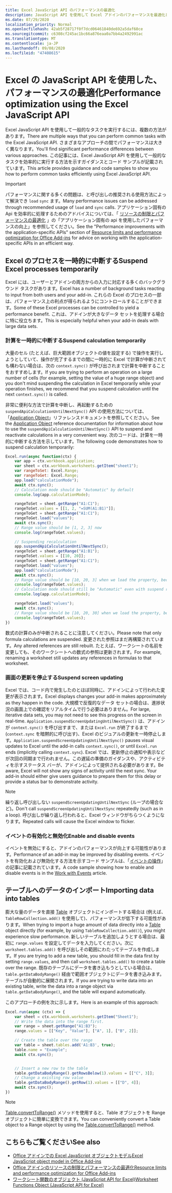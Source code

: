 ```yaml
---
title: Excel JavaScript API のパフォーマンスの最適化
description: JavaScript API を使用して Excel アドインのパフォーマンスを最適化します。
ms.date: 07/29/2020
localization_priority: Normal
ms.openlocfilehash: 42ab5f28717f0f7dcd06461840de692a5daf60ce
ms.sourcegitcommit: c6308cf245ac1bc66a876eaa0a7bb4a2492991ac
ms.translationtype: MT
ms.contentlocale: ja-JP
ms.lasthandoff: 09/08/2020
ms.locfileid: "47408615"
---
```

# <a name="performance-optimization-using-the-excel-javascript-api"></a><span data-ttu-id="2cc56-103">Excel の JavaScript API を使用した、パフォーマンスの最適化</span><span class="sxs-lookup"><span data-stu-id="2cc56-103">Performance optimization using the Excel JavaScript API</span></span>

<span data-ttu-id="2cc56-104">Excel JavaScript API を使用して一般的なタスクを実行するには、複数の方法があります。</span><span class="sxs-lookup"><span data-stu-id="2cc56-104">There are multiple ways that you can perform common tasks with the Excel JavaScript API.</span></span> <span data-ttu-id="2cc56-105">さまざまなアプローチの間でパフォーマンスは大きく異なります。</span><span class="sxs-lookup"><span data-stu-id="2cc56-105">You'll find significant performance differences between various approaches.</span></span> <span data-ttu-id="2cc56-106">この記事には、Excel JavaScript API を使用して一般的なタスクを効率的に実行する方法を示すガイダンスとコード サンプルが記載されています。</span><span class="sxs-lookup"><span data-stu-id="2cc56-106">This article provides guidance and code samples to show you how to perform common tasks efficiently using Excel JavaScript API.</span></span>

> [!IMPORTANT]
> <span data-ttu-id="2cc56-107">パフォーマンスに関する多くの問題は、と呼び出しの推奨される使用方法によって解決でき `load` `sync` ます。</span><span class="sxs-lookup"><span data-stu-id="2cc56-107">Many performance issues can be addressed through recommended usage of `load` and `sync` calls.</span></span> <span data-ttu-id="2cc56-108">アプリケーション固有の Api を効率的に処理するためのアドバイスについては、「 [リソースの制限とパフォーマンスの最適化](../concepts/resource-limits-and-performance-optimization.md#performance-improvements-with-the-application-specific-apis) 」の「アプリケーション固有の api を使用したパフォーマンスの向上」を参照してください。</span><span class="sxs-lookup"><span data-stu-id="2cc56-108">See the "Performance improvements with the application-specific APIs" section of [Resource limits and performance optimization for Office Add-ins](../concepts/resource-limits-and-performance-optimization.md#performance-improvements-with-the-application-specific-apis) for advice on working with the application-specific APIs in an efficient way.</span></span>

## <a name="suspend-excel-processes-temporarily"></a><span data-ttu-id="2cc56-109">Excel のプロセスを一時的に中断する</span><span class="sxs-lookup"><span data-stu-id="2cc56-109">Suspend Excel processes temporarily</span></span>

<span data-ttu-id="2cc56-110">Excel には、ユーザーとアドインの両方からの入力に対応する多くのバックグラウンド タスクがあります。</span><span class="sxs-lookup"><span data-stu-id="2cc56-110">Excel has a number of background tasks reacting to input from both users and your add-in.</span></span> <span data-ttu-id="2cc56-111">これらの Excel のプロセスの一部は、パフォーマンス上の利点が得られるようにコントロールすることができます。</span><span class="sxs-lookup"><span data-stu-id="2cc56-111">Some of these Excel processes can be controlled to yield a performance benefit.</span></span> <span data-ttu-id="2cc56-112">これは、アドインが大きなデータ セットを処理する場合に特に役立ちます。</span><span class="sxs-lookup"><span data-stu-id="2cc56-112">This is especially helpful when your add-in deals with large data sets.</span></span>

### <a name="suspend-calculation-temporarily"></a><span data-ttu-id="2cc56-113">計算を一時的に中断する</span><span class="sxs-lookup"><span data-stu-id="2cc56-113">Suspend calculation temporarily</span></span>

<span data-ttu-id="2cc56-114">大量のセル (たとえば、巨大範囲オブジェクトの値を設定する) で操作を実行しようとしていて、操作が完了するまでの間に一時的に Excel で計算が中断されても構わない場合は、次の `context.sync()` が呼び出されまで計算を中断することをおすすめします。</span><span class="sxs-lookup"><span data-stu-id="2cc56-114">If you are trying to perform an operation on a large number of cells (for example, setting the value of a huge range object) and you don't mind suspending the calculation in Excel temporarily while your operation finishes, we recommend that you suspend calculation until the next `context.sync()` is called.</span></span>

<span data-ttu-id="2cc56-115">非常に便利な方法で計算を中断し、再起動するための `suspendApiCalculationUntilNextSync()` API の使用方法については、「[Application Object](/javascript/api/excel/excel.application)」リファレンスドキュメントを参照してください。</span><span class="sxs-lookup"><span data-stu-id="2cc56-115">See the [Application Object](/javascript/api/excel/excel.application) reference documentation for information about how to use the `suspendApiCalculationUntilNextSync()` API to suspend and reactivate calculations in a very convenient way.</span></span> <span data-ttu-id="2cc56-116">次のコードは、計算を一時的に中断する方法を示しています。</span><span class="sxs-lookup"><span data-stu-id="2cc56-116">The following code demonstrates how to suspend calculation temporarily:</span></span>

```js
Excel.run(async function(ctx) {
    var app = ctx.workbook.application;
    var sheet = ctx.workbook.worksheets.getItem("sheet1");
    var rangeToSet: Excel.Range;
    var rangeToGet: Excel.Range;
    app.load("calculationMode");
    await ctx.sync();
    // Calculation mode should be "Automatic" by default
    console.log(app.calculationMode);

    rangeToSet = sheet.getRange("A1:C1");
    rangeToSet.values = [[1, 2, "=SUM(A1:B1)"]];
    rangeToGet = sheet.getRange("A1:C1");
    rangeToGet.load("values");
    await ctx.sync();
    // Range value should be [1, 2, 3] now
    console.log(rangeToGet.values);

    // Suspending recalculation
    app.suspendApiCalculationUntilNextSync();
    rangeToSet = sheet.getRange("A1:B1");
    rangeToSet.values = [[10, 20]];
    rangeToGet = sheet.getRange("A1:C1");
    rangeToGet.load("values");
    app.load("calculationMode");
    await ctx.sync();
    // Range value should be [10, 20, 3] when we load the property, because calculation is suspended at that point
    console.log(rangeToGet.values);
    // Calculation mode should still be "Automatic" even with suspend recalculation
    console.log(app.calculationMode);

    rangeToGet.load("values");
    await ctx.sync();
    // Range value should be [10, 20, 30] when we load the property, because calculation is resumed after last sync
    console.log(rangeToGet.values);
})
```

<span data-ttu-id="2cc56-117">数式の計算のみが中断されることに注意してください。</span><span class="sxs-lookup"><span data-stu-id="2cc56-117">Please note that only formula calculations are suspended.</span></span> <span data-ttu-id="2cc56-118">変更された参照はまだ再構築されています。</span><span class="sxs-lookup"><span data-stu-id="2cc56-118">Any altered references are still rebuilt.</span></span> <span data-ttu-id="2cc56-119">たとえば、ワークシートの名前を変更しても、そのワークシートへの数式の参照は更新されます。</span><span class="sxs-lookup"><span data-stu-id="2cc56-119">For example, renaming a worksheet still updates any references in formulas to that worksheet.</span></span>

### <a name="suspend-screen-updating"></a><span data-ttu-id="2cc56-120">画面の更新を停止する</span><span class="sxs-lookup"><span data-stu-id="2cc56-120">Suspend screen updating</span></span>

<span data-ttu-id="2cc56-121">Excel では、コード内で発生したのとほぼ同時に、アドインによって行われた変更が表示されます。</span><span class="sxs-lookup"><span data-stu-id="2cc56-121">Excel displays changes your add-in makes approximately as they happen in the code.</span></span> <span data-ttu-id="2cc56-122">大規模で反復的なデータ セットの場合は、進捗状況の画面上での確認をリアルタイムで行う必要はありません。</span><span class="sxs-lookup"><span data-stu-id="2cc56-122">For large, iterative data sets, you may not need to see this progress on the screen in real-time.</span></span> <span data-ttu-id="2cc56-123">`Application.suspendScreenUpdatingUntilNextSync()` は、アドインが `context.sync()` を呼び出すまで、または `Excel.run` が終了するまで (`context.sync` を暗黙的に呼び出す)、Excel のビジュアルの更新を一時停止します。</span><span class="sxs-lookup"><span data-stu-id="2cc56-123">`Application.suspendScreenUpdatingUntilNextSync()` pauses visual updates to Excel until the add-in calls `context.sync()`, or until `Excel.run` ends (implicitly calling `context.sync`).</span></span> <span data-ttu-id="2cc56-124">Excel では、更新停止の通知や表示などが次回の同期まで行われません。この遅延の準備のガイダンスや、アクティビティを示すステータス バーが、アドインによって提供される必要があります。</span><span class="sxs-lookup"><span data-stu-id="2cc56-124">Be aware, Excel will not show any signs of activity until the next sync. Your add-in should either give users guidance to prepare them for this delay or provide a status bar to demonstrate activity.</span></span>

> [!NOTE]
> <span data-ttu-id="2cc56-125">繰り返し呼び出しない `suspendScreenUpdatingUntilNextSync` (ループの場合など)。</span><span class="sxs-lookup"><span data-stu-id="2cc56-125">Don't call `suspendScreenUpdatingUntilNextSync` repeatedly (such as in a loop).</span></span> <span data-ttu-id="2cc56-126">呼び出しが繰り返し行われると、Excel ウィンドウがちらつくようになります。</span><span class="sxs-lookup"><span data-stu-id="2cc56-126">Repeated calls will cause the Excel window to flicker.</span></span>

### <a name="enable-and-disable-events"></a><span data-ttu-id="2cc56-127">イベントの有効化と無効化</span><span class="sxs-lookup"><span data-stu-id="2cc56-127">Enable and disable events</span></span>

<span data-ttu-id="2cc56-128">イベントを無効にすると、アドインのパフォーマンスが向上する可能性があります。</span><span class="sxs-lookup"><span data-stu-id="2cc56-128">Performance of an add-in may be improved by disabling events.</span></span> <span data-ttu-id="2cc56-129">イベントを有効化および無効化する方法を示すコード サンプルは、「[イベントの操作](excel-add-ins-events.md#enable-and-disable-events)」の記事に記載されています。</span><span class="sxs-lookup"><span data-stu-id="2cc56-129">A code sample showing how to enable and disable events is in the [Work with Events](excel-add-ins-events.md#enable-and-disable-events) article.</span></span>

## <a name="importing-data-into-tables"></a><span data-ttu-id="2cc56-130">テーブルへのデータのインポート</span><span class="sxs-lookup"><span data-stu-id="2cc56-130">Importing data into tables</span></span>

<span data-ttu-id="2cc56-131">膨大な量のデータを直接 [Table](/javascript/api/excel/excel.table) オブジェクトにインポートする場合は (例えば、`TableRowCollection.add()` を使用して)、パフォーマンスが低下する可能性があります。</span><span class="sxs-lookup"><span data-stu-id="2cc56-131">When trying to import a huge amount of data directly into a [Table](/javascript/api/excel/excel.table) object directly (for example, by using `TableRowCollection.add()`), you might experience slow performance.</span></span> <span data-ttu-id="2cc56-132">新しいテーブルを追加しようとする場合は、最初に `range.values` を設定してデータを入力してください。次に `worksheet.tables.add()` を呼び出しその範囲にわたってテーブルを作成します。</span><span class="sxs-lookup"><span data-stu-id="2cc56-132">If you are trying to add a new table, you should fill in the data first by setting `range.values`, and then call `worksheet.tables.add()` to create a table over the range.</span></span> <span data-ttu-id="2cc56-133">既存のテーブルにデータを書き込もうとしている場合は、`table.getDataBodyRange()` 経由で範囲オブジェクトにデータを書き込みます。テーブルが自動的に展開されます。</span><span class="sxs-lookup"><span data-stu-id="2cc56-133">If you are trying to write data into an existing table, write the data into a range object via `table.getDataBodyRange()`, and the table will expand automatically.</span></span>

<span data-ttu-id="2cc56-134">このアプローチの例を次に示します。</span><span class="sxs-lookup"><span data-stu-id="2cc56-134">Here is an example of this approach:</span></span>

```js
Excel.run(async (ctx) => {
    var sheet = ctx.workbook.worksheets.getItem("Sheet1");
    // Write the data into the range first.
    var range = sheet.getRange("A1:B3");
    range.values = [["Key", "Value"], ["A", 1], ["B", 2]];

    // Create the table over the range
    var table = sheet.tables.add('A1:B3', true);
    table.name = "Example";
    await ctx.sync();


    // Insert a new row to the table
    table.getDataBodyRange().getRowsBelow(1).values = [["C", 3]];
    // Change a existing row value
    table.getDataBodyRange().getRow(1).values = [["D", 4]];
    await ctx.sync();
})
```

> [!NOTE]
> <span data-ttu-id="2cc56-135">[Table.convertToRange()](/javascript/api/excel/excel.table#converttorange--) メソッドを使用すると、Table オブジェクトを Range オブジェクトに簡単に変換できます。</span><span class="sxs-lookup"><span data-stu-id="2cc56-135">You can conveniently convert a Table object to a Range object by using the [Table.convertToRange()](/javascript/api/excel/excel.table#converttorange--) method.</span></span>

## <a name="see-also"></a><span data-ttu-id="2cc56-136">こちらもご覧ください</span><span class="sxs-lookup"><span data-stu-id="2cc56-136">See also</span></span>

* [<span data-ttu-id="2cc56-137">Office アドインでの Excel JavaScript オブジェクトモデル</span><span class="sxs-lookup"><span data-stu-id="2cc56-137">Excel JavaScript object model in Office Add-ins</span></span>](excel-add-ins-core-concepts.md)
* [<span data-ttu-id="2cc56-138">Office アドインのリソースの制限とパフォーマンスの最適化</span><span class="sxs-lookup"><span data-stu-id="2cc56-138">Resource limits and performance optimization for Office Add-ins</span></span>](../concepts/resource-limits-and-performance-optimization.md)
* [<span data-ttu-id="2cc56-139">ワークシート関数のオブジェクト (JavaScript API for Excel)</span><span class="sxs-lookup"><span data-stu-id="2cc56-139">Worksheet Functions Object (JavaScript API for Excel)</span></span>](/javascript/api/excel/excel.functions)
